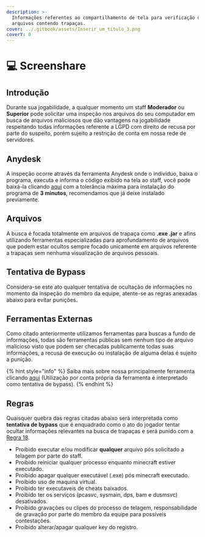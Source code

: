 ```yaml
---
description: >-
  Informações referentes ao compartilhamento de tela para verificação de
  arquivos contendo trapaças.
cover: ../.gitbook/assets/Inserir_um_titulo_3.png
coverY: 0
---
```


# 💻 Screenshare

## Introdução

Durante sua jogabilidade, a qualquer momento um staff **Moderador** ou **Superior** pode solicitar uma inspeção nos arquivos do seu computador em busca de arquivos maliciosos que dão vantagens na jogabilidade respeitando todas informações referente a LGPD com direito de recusa por parte do suspeito, porém sujeito a restrição de conta em nossa rede de servidores.

## Anydesk

A inspeção ocorre através da ferramenta Anydesk onde o individuo, baixa o programa, executa e informa o código exibido na tela ao staff, você pode baixá-la clicando [aqui](https://anydesk.com/pt/downloads/windows) com a tolerância máxima para instalação do programa de **3 minutos**, recomendamos que já deixe instalado previamente.

## Arquivos

A busca é focada totalmente em arquivos de trapaça como **.exe .jar** e afins utilizando ferramentas especializadas para aprofundamento de arquivos que podem estar ocultos sempre focado unicamente em arquivos referente a trapaças sem nenhuma visualização de arquivos pessoais.

## Tentativa de Bypass

Considera-se este ato qualquer tentativa de ocultação de informações no momento da inspeção do membro da equipe, atente-se as regras anexadas abaixo para evitar punições.

## Ferramentas Externas

Como citado anteriormente utilizamos ferramentas para buscas a fundo de informações, todas são ferramentas públicas sem nenhum tipo de arquivo malicioso visto que podem ser checadas publicamente todas suas informações, a recusa de execução ou instalação de alguma delas é sujeito a punição.

{% hint style="info" %}
Saiba mais sobre nossa principalmente ferramenta clicando [aqui](https://anticheat.ac/) (Utilização por conta própria da ferramenta é interpretado como tentativa de bypass).
{% endhint %}

## Regras

Quaisquer quebra das regras citadas abaixo será interpretada como **tentativa de bypass** que é enquadrado como o ato do jogador tentar ocultar informações relevantes na busca de trapaças e será punido com a [Regra 18](jogabilidade.md#id-01-8).

* Proibido executar e/ou modificar **qualquer** arquivo pós solicitado a telagem por parte do staff.
* Proibido reiniciar qualquer processo enquanto minecraft estiver executado.
* Proibido apagar qualquer executável (.exe) pós minecraft executado.
* Proibido uso de maquina virtual.
* Proibido ter executaveis de cheats baixados.&#x20;
* Proibido ter os serviços (pcasvc, sysmain, dps, bam e dusmsvc) desativados.
* Proibido gravações ou clipes do processo de telagem, responsabilidade de gravação por parte do membro da equipe para possíveis contestações.
* Proibido alterar/apagar qualquer key do registro.
